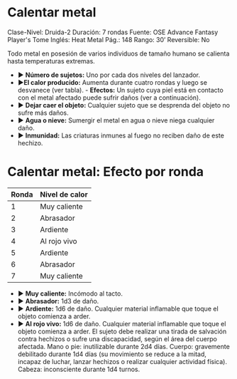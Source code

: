 # Calentar metal

Clase-Nivel: Druida-2
Duración: 7 rondas
Fuente: OSE Advance Fantasy Player's Tome
Inglés: Heat Metal
Pág.: 148
Rango: 30’
Reversible: No

Todo metal en posesión de varios individuos de tamaño humano se calienta hasta temperaturas extremas. 

- ▶ **Número de sujetos:** Uno por cada dos niveles del lanzador.
- ▶**El calor producido:** Aumenta durante cuatro rondas y luego se desvanece (ver tabla). - **Efectos:** Un sujeto cuya piel está en contacto con el metal afectado puede sufrir daños (ver a continuación).
- ▶ **Dejar caer el objeto:** Cualquier sujeto que se desprenda del objeto no sufre más daños.
- ▶ **Agua o nieve:** Sumergir el metal en agua o nieve niega cualquier daño.
- ▶ **Inmunidad:** Las criaturas inmunes al fuego no reciben daño de este hechizo.

# Calentar metal: Efecto por ronda

| Ronda | Nivel de calor |
| --- | --- |
| 1 | Muy caliente |
| 2 | Abrasador |
| 3 | Ardiente |
| 4 | Al rojo vivo |
| 5 | Ardiente |
| 6 | Abrasador |
| 7 | Muy caliente |
- ▶ **Muy caliente:** Incómodo al tacto.
- ▶ **Abrasador:** 1d3 de daño.
- ▶ **Ardiente:** 1d6 de daño. Cualquier material inflamable que toque el objeto comienza a arder.
- ▶ **Al rojo vivo:** 1d6 de daño. Cualquier material inflamable que toque el objeto comienza a arder. El sujeto debe realizar una tirada de salvación contra hechizos o sufre una discapacidad, según el área del cuerpo afectada. Mano o pie: inutilizable durante 2d4 días. Cuerpo: gravemente debilitado durante 1d4 días (su movimiento se reduce a la mitad, incapaz de luchar, lanzar hechizos o realizar cualquier actividad física). Cabeza: inconsciente durante 1d4 turnos.